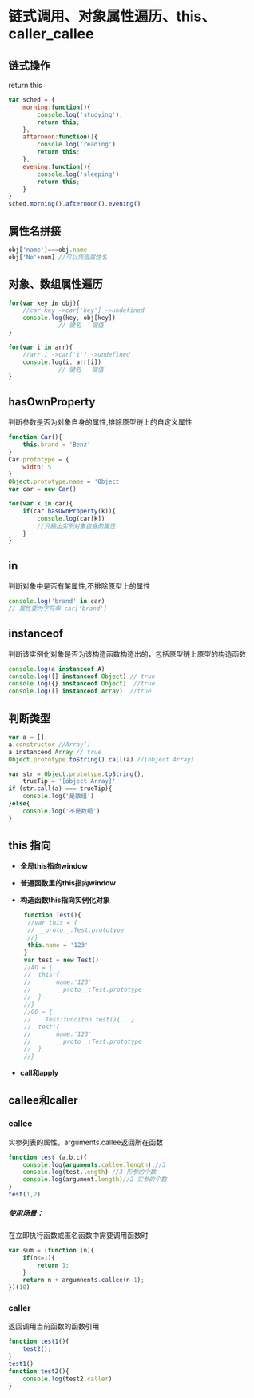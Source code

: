 # 链式调用、对象属性遍历、this、caller_callee

##   链式操作                         

return this

```js
var sched = {
	morning:function(){
		console.log('studying');
		return this;
	},
	afternoon:function(){
		console.log('reading')
		return this;
	},
	evening:function(){
		console.log('sleeping')
		return this;
	}
}
sched.morning().afternoon().evening()
```

## 属性名拼接

```js
obj['name']===obj.name
obj['No'+num] //可以凭借属性名
```

## 对象、数组属性遍历

```js
for(var key in obj){
	//car.key ->car['key'] ->undefined
	console.log(key, obj[key])
			  // 键名   键值
}
```

```js
for(var i in arr){
	//arr.i ->car['i'] ->undefined
	console.log(i, arr[i])
			  // 键名   键值
}
```

## hasOwnProperty

判断参数是否为对象自身的属性,排除原型链上的自定义属性

```js
function Car(){
	this.brand = 'Benz'
}
Car.prototype = {
	width: 5
}
Object.prototype.name = 'Object'
var car = new Car()

for(var k in car){
	if(car.hasOwnProperty(k)){
		console.log(car[k])
		//只输出实例对象自身的属性
	}
}
```

## in

判断对象中是否有某属性,不排除原型上的属性

```js
console.log('brand' in car) 
// 属性要为字符串 car['brand']
```

## instanceof

判断该实例化对象是否为该构造函数构造出的，包括原型链上原型的构造函数

```js
console.log(a instanceof A)
console.log([] instanceof Object) // true
console.log({} instanceof Object)  //true
console.log([] instanceof Array)  //true
```

## 判断类型

```js
var a = [];
a.constructor //Array()
a instanceod Array // true
Object.prototype.toString().call(a) //[object Array]
```

```js
var str = Object.prototype.toString(),
    trueTip = '[object Array]'
if (str.call(a) === trueTip){
	console.log('是数组')
}else{
	console.log('不是数组')
}
```

## this 指向 

- **全局this指向window**

- **普通函数里的this指向window**

- **构造函数this指向实例化对象**

  ```js
   function Test(){
   	//var this = {
   	// __proto__:Test.prototype
   	//}
   	this.name = '123'
   }
   var test = new Test()
   //AO = {
   //  this:{
   //		name:'123'
   //		__proto__:Test.prototype
   //  }
   //}
   //GO = {
   //	 Test:funciton test(){...}
   //  test:{
   //		name:'123'
   //		__proto__:Test.prototype
   //  }
   //}
  ```

- **call和apply**

## callee和caller

### callee

实参列表的属性，arguments.callee返回所在函数

```js
function test (a,b,c){
	console.log(arguments.callee.length);//3
	console.log(test.length) //3 形参的个数
	console.log(argument.length)//2 实参的个数
}
test(1,2)
```

##### 使用场景：

在立即执行函数或匿名函数中需要调用函数时

```js
var sum = (function (n){
	if(n<=1){
		return 1;
	}
	return n + argumnents.callee(n-1);
})(10)
```

### caller

返回调用当前函数的函数引用

```js
function test1(){
	test2();
}
test1()
function test2(){
	console.log(test2.caller)
}
```

 